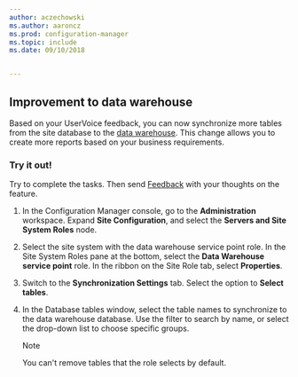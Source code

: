 ```yaml
---
author: aczechowski
ms.author: aaroncz
ms.prod: configuration-manager
ms.topic: include
ms.date: 09/10/2018


---
```


## <a name="bkmk_dataw"></a> Improvement to data warehouse
<!--1358870--> 

Based on your UserVoice feedback, you can now synchronize more tables from the site database to the [data warehouse](../../servers/manage/data-warehouse.md). This change allows you to create more reports based on your business requirements.

### Try it out!

Try to complete the tasks. Then send [Feedback](../../understand/product-feedback.md) with your thoughts on the feature.

1. In the Configuration Manager console, go to the **Administration** workspace. Expand **Site Configuration**, and select the **Servers and Site System Roles** node.  

2. Select the site system with the data warehouse service point role. In the Site System Roles pane at the bottom, select the **Data Warehouse service point** role. In the ribbon on the Site Role tab, select **Properties**.  

3. Switch to the **Synchronization Settings** tab. Select the option to **Select tables**.  

4. In the Database tables window, select the table names to synchronize to the data warehouse database. Use the filter to search by name, or select the drop-down list to choose specific groups.  

    > [!Note]  
    > You can't remove tables that the role selects by default.  

